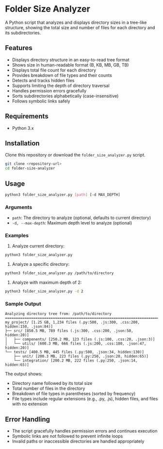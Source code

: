 # Folder Size Analyzer

A Python script that analyzes and displays directory sizes in a tree-like structure, showing the total size and number of files for each directory and its subdirectories.

## Features

- Displays directory structure in an easy-to-read tree format
- Shows size in human-readable format (B, KB, MB, GB, TB)
- Displays total file count for each directory
- Provides breakdown of file types and their counts
- Detects and tracks hidden files
- Supports limiting the depth of directory traversal
- Handles permission errors gracefully
- Sorts subdirectories alphabetically (case-insensitive)
- Follows symbolic links safely

## Requirements

- Python 3.x

## Installation

Clone this repository or download the `folder_size_analyzer.py` script.

```bash
git clone <repository-url>
cd folder-size-analyzer
```

## Usage

```bash
python3 folder_size_analyzer.py [path] [-d MAX_DEPTH]
```

### Arguments

- `path`: The directory to analyze (optional, defaults to current directory)
- `-d, --max-depth`: Maximum depth level to analyze (optional)

### Examples

1. Analyze current directory:

```bash
python3 folder_size_analyzer.py
```

1. Analyze a specific directory:

```bash
python3 folder_size_analyzer.py /path/to/directory
```

1. Analyze with maximum depth of 2:

```bash
python3 folder_size_analyzer.py -d 2
```

### Sample Output

```text
Analyzing directory tree from: /path/to/directory
================================================================================
my_project/ [1.25 GB, 1,234 files (.py:500, .js:300, .css:200, hidden:150, .json:84)]
├── src/ [850.5 MB, 789 files (.js:300, .css:200, .json:50, hidden:20)]
│   ├── components/ [250.2 MB, 123 files (.js:100, .css:20, .json:3)]
│   └── utils/ [600.3 MB, 666 files (.js:200, .css:180, .json:47, hidden:20)]
└── tests/ [400.5 MB, 445 files (.py:500, .json:34, hidden:130)]
    ├── unit/ [200.3 MB, 223 files (.py:250, .json:20, hidden:65)]
    └── integration/ [200.2 MB, 222 files (.py:250, .json:14, hidden:65)]
```

The output shows:

- Directory name followed by its total size
- Total number of files in the directory
- Breakdown of file types in parentheses (sorted by frequency)
- File types include regular extensions (e.g., .py, .js), hidden files, and files with no extension

## Error Handling

- The script gracefully handles permission errors and continues execution
- Symbolic links are not followed to prevent infinite loops
- Invalid paths or inaccessible directories are handled appropriately
